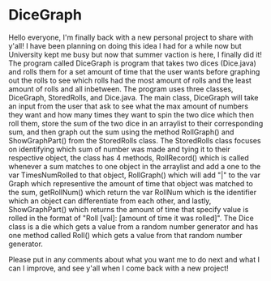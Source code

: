 # DiceGraph
Hello everyone, I'm finally back with a new personal project to share with y'all! I have been planning on doing this idea I had for a while now but University kept me busy but now that summer vaction is here, I finally did it!
The program called DiceGraph is program that takes two dices (Dice.java) and rolls them for a set amount of time that the user wants before graphing out the rolls to see which rolls had the most amount of rolls and the least amount of rolls and all inbetween. The program uses three classes, DiceGraph, StoredRolls, and Dice.java. The main class, DiceGraph will take an input from the user that ask to see what the max amount of numbers they want and how many times they want to spin the two dice which then roll them, store the sum of the two dice in an arraylist to their corresponding sum, and then graph out the sum using the method RollGraph() and ShowGraphPart() from the StoredRolls class. The StoredRolls class focuses on identifying which sum of number was made and tying it to their respective object, the class has 4 methods, RollRecord() which is called whenever a sum matches to one object in the arraylist and add a one to the var TimesNumRolled to that object, RollGraph() which will add "|" to the var Graph which representive the amount of time that object was matched to the sum, getRollNum() which return the var RollNum which is the identifier which an object can differentiate from each other, and lastly, ShowGraphPart() which returns the amount of time that specify value is rolled in the format of "Roll [val]: [amount of time it was rolled]". The Dice class is a die which gets a value from a random number generator and has one method called Roll() which gets a value from that random number generator.

Please put in any comments about what you want me to do next and what I can I improve, and see y'all when I come back with a new project!
